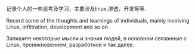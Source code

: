记录个人的一些思考及学习，主要涉及linux,渗透，开发等等.

Record some of the thoughts and learnings of individuals, mainly involving Linux, infiltration, development and so on.

Запишите некоторые мысли и знания людей, в основном связанные с Linux, проникновением, разработкой и так далее.

